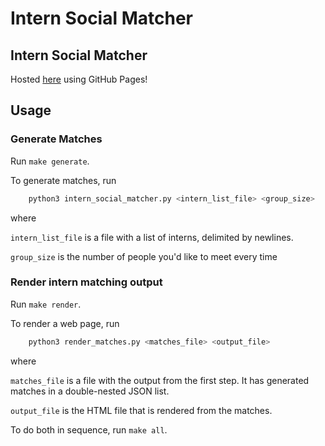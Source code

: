 # Intern Social Matcher

## Intern Social Matcher
Hosted [here](https://pradyumnashome.github.io/intern-social-matcher/src/) using GitHub Pages!

## Usage

### Generate Matches

Run `make generate`.

To generate matches, run

```bash
    python3 intern_social_matcher.py <intern_list_file> <group_size>
```

where

`intern_list_file` is a file with a list of interns, delimited by newlines.

`group_size` is the number of people you'd like to meet every time

### Render intern matching output

Run `make render`.

To render a web page, run

```bash
    python3 render_matches.py <matches_file> <output_file>
```

where

`matches_file` is a file with the output from the first step. It has generated matches in a double-nested JSON list.

`output_file` is the HTML file that is rendered from the matches.

To do both in sequence, run `make all`.
